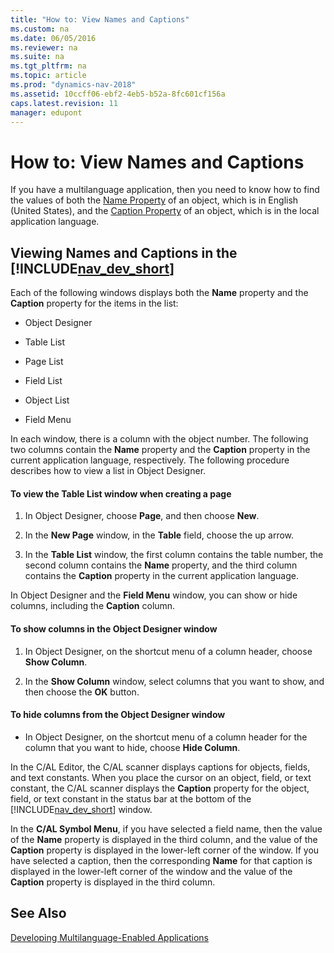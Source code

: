 ```yaml
---
title: "How to: View Names and Captions"
ms.custom: na
ms.date: 06/05/2016
ms.reviewer: na
ms.suite: na
ms.tgt_pltfrm: na
ms.topic: article
ms.prod: "dynamics-nav-2018"
ms.assetid: 10ccff06-ebf2-4eb5-b52a-8fc601cf156a
caps.latest.revision: 11
manager: edupont
---
```

# How to: View Names and Captions
If you have a multilanguage application, then you need to know how to find the values of both the [Name Property](Name-Property.md) of an object, which is in English \(United States\), and the [Caption Property](Caption-Property.md) of an object, which is in the local application language.  

## Viewing Names and Captions in the [!INCLUDE[nav_dev_short](includes/nav_dev_short_md.md)]  
 Each of the following windows displays both the **Name** property and the **Caption** property for the items in the list:  

-   Object Designer  

-   Table List  

-   Page List  

-   Field List  

-   Object List  

-   Field Menu  

 In each window, there is a column with the object number. The following two columns contain the **Name** property and the **Caption** property in the current application language, respectively. The following procedure describes how to view a list in Object Designer.  

#### To view the Table List window when creating a page  

1.  In Object Designer, choose **Page**, and then choose **New**.  

2.  In the **New Page** window, in the **Table** field, choose the up arrow.  

3.  In the **Table List** window, the first column contains the table number, the second column contains the **Name** property, and the third column contains the **Caption** property in the current application language.  

 In Object Designer and the **Field Menu** window, you can show or hide columns, including the **Caption** column.  

#### To show columns in the Object Designer window  

1.  In Object Designer, on the shortcut menu of a column header, choose **Show Column**.  

2.  In the **Show Column** window, select columns that you want to show, and then choose the **OK** button.  

#### To hide columns from the Object Designer window  

-   In Object Designer, on the shortcut menu of a column header for the column that you want to hide, choose **Hide Column**.  

 In the C/AL Editor, the C/AL scanner displays captions for objects, fields, and text constants. When you place the cursor on an object, field, or text constant, the C/AL scanner displays the **Caption** property for the object, field, or text constant in the status bar at the bottom of the [!INCLUDE[nav_dev_short](includes/nav_dev_short_md.md)] window.  

 In the **C/AL Symbol Menu**, if you have selected a field name, then the value of the **Name** property is displayed in the third column, and the value of the **Caption** property is displayed in the lower-left corner of the window. If you have selected a caption, then the corresponding **Name** for that caption is displayed in the lower-left corner of the window and the value of the **Caption** property is displayed in the third column.  

## See Also  
 [Developing Multilanguage-Enabled Applications](Developing-Multilanguage-Enabled-Applications.md)
